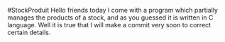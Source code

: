 #StockProduit
Hello friends today I come with a program which partially manages the products of a stock, and as you guessed it is written in C language.
Well it is true that I will make a commit very soon to correct certain details.